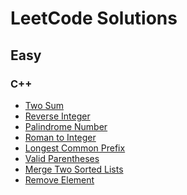 # LeetCode Solutions

<h2>Easy</h2>
<h3>C++</h3>
<ul>
    <li>
        <a href="https://leetcode.com/problems/two-sum" target="_blank">
            Two Sum
        </a>
    </li>
    <li>
        <a href="https://leetcode.com/problems/reverse-integer" target="_blank">
            Reverse Integer
        </a>
    </li>
    <li>
        <a href="https://leetcode.com/problems/palindrome-number" target="_blank">
            Palindrome Number
        </a>
    </li>
    <li>
        <a href="https://leetcode.com/problems/roman-to-integer" target="_blank">
            Roman to Integer
        </a>
    </li>
    <li>
        <a href="https://leetcode.com/problems/longest-common-prefix" target="_blank">
            Longest Common Prefix
        </a>
    </li>
    <li>
        <a href="https://leetcode.com/problems/valid-parentheses" target="_blank">
            Valid Parentheses
        </a>
    </li>
    <li>
        <a href="https://leetcode.com/problems/merge-two-sorted-lists/" target="_blank">
            Merge Two Sorted Lists
        </a>
    </li>
    <li>
        <a href="https://leetcode.com/problems/remove-element/" target="_blank">
            Remove Element
        </a>
    </li>
</ul>
